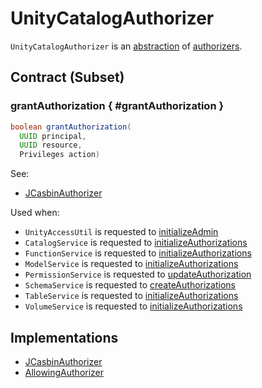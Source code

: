 # UnityCatalogAuthorizer

`UnityCatalogAuthorizer` is an [abstraction](#contract) of [authorizers](#implementations).

## Contract (Subset)

### grantAuthorization { #grantAuthorization }

```java
boolean grantAuthorization(
  UUID principal,
  UUID resource,
  Privileges action)
```

See:

* [JCasbinAuthorizer](JCasbinAuthorizer.md#grantAuthorization)

Used when:

* `UnityAccessUtil` is requested to [initializeAdmin](UnityAccessUtil.md#initializeAdmin)
* `CatalogService` is requested to [initializeAuthorizations](../server/CatalogService.md#initializeAuthorizations)
* `FunctionService` is requested to [initializeAuthorizations](../server/FunctionService.md#initializeAuthorizations)
* `ModelService` is requested to [initializeAuthorizations](../server/ModelService.md#initializeAuthorizations)
* `PermissionService` is requested to [updateAuthorization](../server/PermissionService.md#updateAuthorization)
* `SchemaService` is requested to [createAuthorizations](../server/SchemaService.md#createAuthorizations)
* `TableService` is requested to [initializeAuthorizations](../server/TableService.md#initializeAuthorizations)
* `VolumeService` is requested to [initializeAuthorizations](../server/VolumeService.md#initializeAuthorizations)

## Implementations

* [JCasbinAuthorizer](JCasbinAuthorizer.md)
* [AllowingAuthorizer](AllowingAuthorizer.md)
